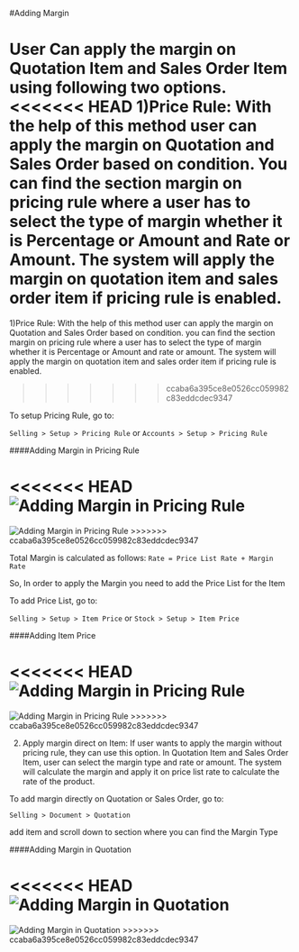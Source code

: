 #Adding Margin

User Can apply the margin on Quotation Item and Sales Order Item using following two options.
<<<<<<< HEAD
1)Price Rule: With the help of this method user can apply the margin on Quotation and Sales Order based on condition. You can find the section margin on pricing rule where a user has to select the type of margin whether it is Percentage or Amount and Rate or Amount. The system will apply the margin on quotation item and sales order item if pricing rule is enabled.
=======
1)Price Rule: With the help of this method user can apply the margin on Quotation and Sales Order based on condition. you can find the section margin on pricing rule where a user has to select the type of margin whether it is Percentage or Amount and rate or amount. The system will apply the margin on quotation item and sales order item if pricing rule is enabled.
>>>>>>> ccaba6a395ce8e0526cc059982c83eddcdec9347

To setup Pricing Rule, go to:

`Selling > Setup > Pricing Rule` or `Accounts > Setup > Pricing Rule`

####Adding Margin in Pricing Rule

<<<<<<< HEAD
<img alt="Adding Margin in Pricing Rule" class="screenshot"  src="/docs/assets/img/selling/margin-pricing-rule.png">
=======
<img alt="Adding Margin in Pricing Rule" class="screenshot"  src="{{docs_base_url}}/assets/img/articles/margin-pricing-rule.png">
>>>>>>> ccaba6a395ce8e0526cc059982c83eddcdec9347

Total Margin is calculated as follows:
`Rate = Price List Rate + Margin Rate`

So, In order to apply the Margin you need to add the Price List for the Item

To add Price List, go to:

`Selling > Setup > Item Price` or `Stock > Setup > Item Price`

####Adding Item Price

<<<<<<< HEAD
<img alt="Adding Margin in Pricing Rule" class="screenshot"  src="/docs/assets/img/selling/margin-item-price-list.png">
=======
<img alt="Adding Margin in Pricing Rule" class="screenshot"  src="{{docs_base_url}}/assets/img/articles/margin-item-price-list.png">
>>>>>>> ccaba6a395ce8e0526cc059982c83eddcdec9347

2) Apply margin direct on Item: If user wants to apply the margin without pricing rule, they can use this option. In Quotation Item and Sales Order Item, user can select the margin type and rate or amount. The system will calculate the margin and apply it on price list rate to calculate the rate of the product.

To add margin directly on Quotation or Sales Order, go to:

`Selling > Document > Quotation`

add item and scroll down to section where you can find the Margin Type

####Adding Margin in Quotation

<<<<<<< HEAD
<img alt="Adding Margin in Quotation" class="screenshot"  src="/docs/assets/img/selling/margin-quotation-item.png">
=======
<img alt="Adding Margin in Quotation" class="screenshot"  src="{{docs_base_url}}/assets/img/articles/margin-quotation-item.png">
>>>>>>> ccaba6a395ce8e0526cc059982c83eddcdec9347
